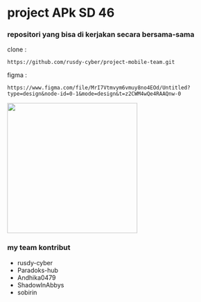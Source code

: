 # project APk SD 46
### repositori yang bisa di kerjakan secara bersama-sama
clone :
```
https://github.com/rusdy-cyber/project-mobile-team.git
```
figma :
```
https://www.figma.com/file/MrI7Vtmvym6vmuy8no4EOd/Untitled?type=design&node-id=0-1&mode=design&t=z2CWM4wQe4RAAQnw-0
```
<img src="https://github.com/rusdy-cyber/project-mobile-team/blob/main/figma/mobile.gif" width="300px">

### my team kontribut
 - rusdy-cyber
 - Paradoks-hub
 - Andhika0479
 - ShadowInAbbys
 - sobirin
